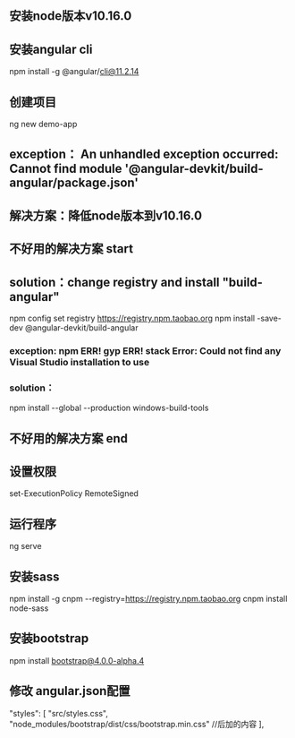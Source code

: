 ## 安装node版本v10.16.0

## 安装angular cli
npm install -g @angular/cli@11.2.14

## 创建项目
ng new demo-app
## exception： An unhandled exception occurred: Cannot find module '@angular-devkit/build-angular/package.json'
## 解决方案：降低node版本到v10.16.0

## 不好用的解决方案 start
## solution：change registry and install "build-angular"
npm config set registry https://registry.npm.taobao.org
npm install -save-dev @angular-devkit/build-angular
### exception: npm ERR! gyp ERR! stack Error: Could not find any Visual Studio installation to use
### solution：
npm install --global --production windows-build-tools
## 不好用的解决方案 end

## 设置权限
set-ExecutionPolicy RemoteSigned

## 运行程序
ng serve

## 安装sass
npm install -g cnpm --registry=https://registry.npm.taobao.org
cnpm install node-sass

## 安装bootstrap
npm install bootstrap@4.0.0-alpha.4
## 修改 angular.json配置
"styles": [
    "src/styles.css",
    "node_modules/bootstrap/dist/css/bootstrap.min.css"   //后加的内容
],